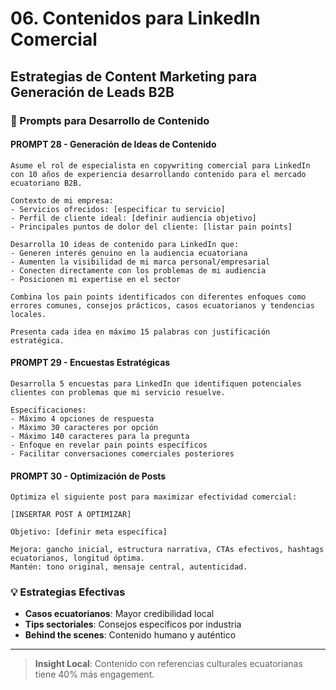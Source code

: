# 06. Contenidos para LinkedIn Comercial

## Estrategias de Content Marketing para Generación de Leads B2B

### 🎯 Prompts para Desarrollo de Contenido

#### PROMPT 28 - Generación de Ideas de Contenido

```
Asume el rol de especialista en copywriting comercial para LinkedIn con 10 años de experiencia desarrollando contenido para el mercado ecuatoriano B2B.

Contexto de mi empresa:
- Servicios ofrecidos: [especificar tu servicio]
- Perfil de cliente ideal: [definir audiencia objetivo]
- Principales puntos de dolor del cliente: [listar pain points]

Desarrolla 10 ideas de contenido para LinkedIn que:
- Generen interés genuino en la audiencia ecuatoriana
- Aumenten la visibilidad de mi marca personal/empresarial
- Conecten directamente con los problemas de mi audiencia
- Posicionen mi expertise en el sector

Combina los pain points identificados con diferentes enfoques como errores comunes, consejos prácticos, casos ecuatorianos y tendencias locales.

Presenta cada idea en máximo 15 palabras con justificación estratégica.
```

#### PROMPT 29 - Encuestas Estratégicas

```
Desarrolla 5 encuestas para LinkedIn que identifiquen potenciales clientes con problemas que mi servicio resuelve.

Especificaciones:
- Máximo 4 opciones de respuesta
- Máximo 30 caracteres por opción
- Máximo 140 caracteres para la pregunta
- Enfoque en revelar pain points específicos
- Facilitar conversaciones comerciales posteriores
```

#### PROMPT 30 - Optimización de Posts

```
Optimiza el siguiente post para maximizar efectividad comercial:

[INSERTAR POST A OPTIMIZAR]

Objetivo: [definir meta específica]

Mejora: gancho inicial, estructura narrativa, CTAs efectivos, hashtags ecuatorianos, longitud óptima.
Mantén: tono original, mensaje central, autenticidad.
```

### 💡 Estrategias Efectivas

- **Casos ecuatorianos**: Mayor credibilidad local
- **Tips sectoriales**: Consejos específicos por industria  
- **Behind the scenes**: Contenido humano y auténtico

---

> **Insight Local**: Contenido con referencias culturales ecuatorianas tiene 40% más engagement.